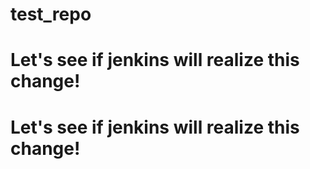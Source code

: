 # test_repo

# Let's see if jenkins will realize this change!
# Let's see if jenkins will realize this change!
